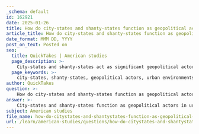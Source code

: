 ```yaml
---
_schema: default
id: 162921
date: 2025-01-26
title: How do city-states and shanty-states function as geopolitical actors in urban environments?
article_title: How do city-states and shanty-states function as geopolitical actors in urban environments?
date_format: MMM DD, YYYY
post_on_text: Posted on
seo:
  title: QuickTakes | American studies
  page_description: >-
    City-states and shanty-states act as significant geopolitical actors in urban environments, reshaping governance and power dynamics amidst evolving socio-economic challenges.
  page_keywords: >-
    city-states, shanty-states, geopolitical actors, urban environments, governance structures, power dynamics, non-state actors, urban warfare, economic volatility, informal networks, political autonomy, military strategies, resource allocation, post-national cooperation, urbanization
author: QuickTakes
question: >-
    How do city-states and shanty-states function as geopolitical actors in urban environments?
answer: >-
    City-states and shanty-states function as geopolitical actors in urban environments through a complex interplay of power dynamics, governance structures, and socio-economic factors. As traditional centralized state governance wanes, these urban entities emerge as significant political authorities, often capitalizing on the chaos and resource scarcity prevalent in densely populated areas.\n\n1. **Emergence of City-States**: Over the last few decades, there has been a notable increase in the number of city-states that operate independently, forming robust networks that challenge the authority of modern nation-states. These city-states often engage in post-national cooperation, allowing them to bypass traditional inter-state foreign policy frameworks. This shift is driven by population growth and economic volatility, which compel these urban centers to forge alliances and establish their own governance structures.\n\n2. **Role of Shanty-States**: Shanty-states, often characterized by informal settlements and unregulated urbanization, also play a crucial role in the geopolitical landscape. These areas can evade state control and regulation, making them attractive to non-state actors who may exploit the socio-economic vulnerabilities of their inhabitants. As a result, shanty-states can become centers of resistance and political power, complicating the security landscape for traditional state actors.\n\n3. **Geostrategic Power**: On a global scale, cities are increasingly recognized as primary agents of geostrategic power. The concentration of non-state actors in urban environments consolidates political power away from the state, leading to the emergence of urban areas as critical sites for military and security operations. This has prompted a recalibration of military strategies, focusing on urban stability and the management of conflicts within these densely populated regions.\n\n4. **Urban Warfare and Security Protocols**: The rise of city-states and shanty-states has significant implications for urban warfare and security protocols. Military analysts now view urban environments as potential centers of chaos and civil unrest, necessitating new approaches to conflict management. The focus has shifted from "failed states" to "failed cities," recognizing that urban areas can be sites of political autonomy and decisive conflict.\n\n5. **Informal Networks and Alliances**: The interconnectedness of urban regions allows for the formation of informal networks and alliances that can transcend national boundaries. These networks can facilitate the movement of resources, information, and support among city-states and shanty-states, further enhancing their geopolitical significance.\n\nIn summary, city-states and shanty-states function as geopolitical actors by establishing new forms of governance, leveraging their urban environments for political power, and reshaping the dynamics of global security. Their emergence reflects a broader trend of urbanization that challenges traditional state-centric models of governance and conflict management.
subject: American studies
file_name: how-do-citystates-and-shantystates-function-as-geopolitical-actors-in-urban-environments.md
url: /learn/american-studies/questions/how-do-citystates-and-shantystates-function-as-geopolitical-actors-in-urban-environments
---
```


&nbsp;